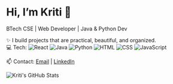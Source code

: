 # Hi, I’m Kriti 👋
BTech CSE | Web Developer | Java & Python Dev  

✨ I build projects that are practical, beautiful, and organized.  
💻 Tech: 
![React](https://img.shields.io/badge/React-61DAFB?style=flat-square&logo=react&logoColor=white) 
![Java](https://img.shields.io/badge/Java-007396?style=flat-square&logo=java&logoColor=white) 
![Python](https://img.shields.io/badge/Python-3776AB?style=flat-square&logo=python&logoColor=white) 
![HTML](https://img.shields.io/badge/HTML-E34F26?style=flat-square&logo=html5&logoColor=white) 
![CSS](https://img.shields.io/badge/CSS-1572B6?style=flat-square&logo=css3&logoColor=white) 
![JavaScript](https://img.shields.io/badge/JavaScript-F7DF1E?style=flat-square&logo=javascript&logoColor=black)

📫 Contact: [Email](mailto:kritikasharma51089@gmail.com) | [LinkedIn](https://linkedin.com/in/yourprofile)  

![Kriti's GitHub Stats](https://github-readme-stats.vercel.app/api?username=YourUsername&show_icons=true&theme=radical)
